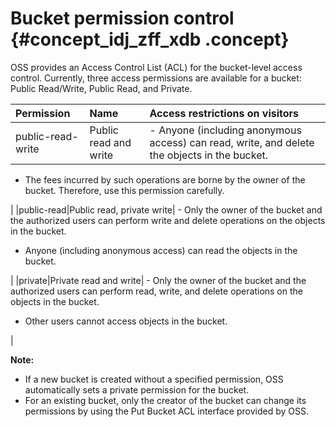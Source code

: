 # Bucket permission control {#concept_idj_zff_xdb .concept}

OSS provides an Access Control List \(ACL\) for the bucket-level access control. Currently, three access permissions are available for a bucket: Public Read/Write, Public Read, and Private.

|Permission|Name|Access restrictions on visitors|
|:---------|:---|:------------------------------|
|public-read-write|Public read and write| -   Anyone \(including anonymous access\) can read, write, and delete the objects in the bucket.
-   The fees incurred by such operations are borne by the owner of the bucket. Therefore, use this permission carefully.

 |
|public-read|Public read, private write| -   Only the owner of the bucket and the authorized users can perform write and delete operations on the objects in the bucket.
-   Anyone \(including anonymous access\) can read the objects in the bucket.

 |
|private|Private read and write| -   Only the owner of the bucket and the authorized users can perform read, write, and delete operations on the objects in the bucket.
-   Other users cannot access objects in the bucket.

 |

**Note:** 

-   If a new bucket is created without a specified permission, OSS automatically sets a private permission for the bucket.
-   For an existing bucket, only the creator of the bucket can change its permissions by using the Put Bucket ACL interface provided by OSS.

